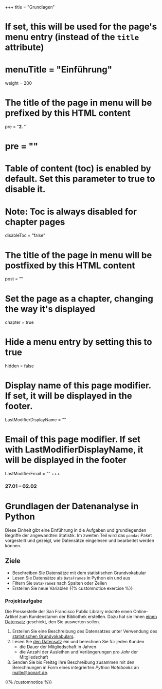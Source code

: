 +++
title = "Grundlagen"
# If set, this will be used for the page's menu entry (instead of the `title` attribute)
# menuTitle = "Einführung"
weight = 200
# The title of the page in menu will be prefixed by this HTML content
 pre = "<b>2. </b>"
# pre = "<i class='fab fa-github'></i>"
# Table of content (toc) is enabled by default. Set this parameter to true to disable it.
# Note: Toc is always disabled for chapter pages
disableToc = "false"

# The title of the page in menu will be postfixed by this HTML content
post = ""
# Set the page as a chapter, changing the way it's displayed
chapter = true
# Hide a menu entry by setting this to true
hidden = false
# Display name of this page modifier. If set, it will be displayed in the footer.
LastModifierDisplayName = ""
# Email of this page modifier. If set with LastModifierDisplayName, it will be displayed in the footer
LastModifierEmail = ""
+++


### 27.01 – 02.02

# Grundlagen der Datenanalyse in Python

Diese Einheit gibt eine Einführung in die Aufgaben und grundlegenden Begriffe der angewandten Statistik. Im zweiten Teil wird das `pandas` Paket vorgestellt und gezeigt, wie Datensätze eingelesen und bearbeitet werden können.

## Ziele

- Beschreiben Sie Datensätze mit dem statistischen Grundvokabular
- Lesen Sie Datensätze als `DataFrame`s in Python ein und aus
- Filtern Sie `DataFrame`s nach Spalten oder Zeilen
- Erstellen Sie neue Variablen
{{% customnotice exercise %}}

### Projektaufgabe

Die Pressestelle der San Francisco Public Library möchte einen Online-Artikel zum Kundenstamm der Bibliothek erstellen. Dazu hat sie Ihnen [einen Datensatz](/data-librarian/organisation/dataset/) geschickt, den Sie auswerten sollen.

1. Erstellen Sie eine Beschreibung des Datensatzes unter Verwendung des [statistischen Grundvokabulars](/data-librarian/basics/basic_terms/).
2. Lesen Sie [den Datensatz](/data-librarian/organisation/dataset/) ein und berechnen Sie für jeden Kunden
    - die Dauer der Mitgliedschaft in Jahren
    - die Anzahl der Ausleihen und Verlängerungen *pro Jahr* der Mitgliedschaft
3. Senden Sie bis Freitag Ihre Beschreibung zusammen mit den Berechnungen in Form eines integrierten *Python Notebooks* an [malte@bonart.de](mailto:malte@bonart.de).

{{% /customnotice %}}

